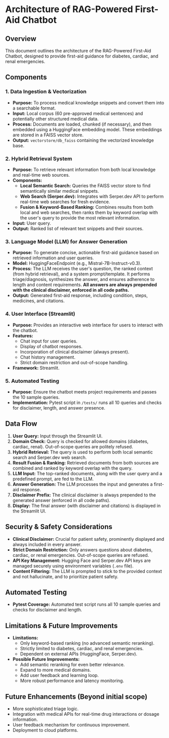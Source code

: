 # Architecture of RAG-Powered First-Aid Chatbot

## Overview
This document outlines the architecture of the RAG-Powered First-Aid Chatbot, designed to provide first-aid guidance for diabetes, cardiac, and renal emergencies.

## Components

### 1. Data Ingestion & Vectorization
*   **Purpose:** To process medical knowledge snippets and convert them into a searchable format.
*   **Input:** Local corpus (60 pre-approved medical sentences) and potentially other structured medical data.
*   **Process:** Documents are loaded, chunked (if necessary), and then embedded using a HuggingFace embedding model. These embeddings are stored in a FAISS vector store.
*   **Output:** `vectorstore/db_faiss` containing the vectorized knowledge base.

### 2. Hybrid Retrieval System
*   **Purpose:** To retrieve relevant information from both local knowledge and real-time web sources.
*   **Components:**
    *   **Local Semantic Search:** Queries the FAISS vector store to find semantically similar medical snippets.
    *   **Web Search (Serper.dev):** Integrates with Serper.dev API to perform real-time web searches for fresh evidence.
    *   **Fusion & Keyword-Based Ranking:** Combines results from both local and web searches, then ranks them by keyword overlap with the user's query to provide the most relevant information.
*   **Input:** User query.
*   **Output:** Ranked list of relevant text snippets and their sources.

### 3. Language Model (LLM) for Answer Generation
*   **Purpose:** To generate concise, actionable first-aid guidance based on retrieved information and user queries.
*   **Model:** HuggingFaceEndpoint (e.g., Mistral-7B-Instruct-v0.3).
*   **Process:** The LLM receives the user's question, the ranked context (from hybrid retrieval), and a system prompt/template. It performs triage/diagnosis, synthesizes the answer, and ensures adherence to length and content requirements. **All answers are always prepended with the clinical disclaimer, enforced in all code paths.**
*   **Output:** Generated first-aid response, including condition, steps, medicines, and citations.

### 4. User Interface (Streamlit)
*   **Purpose:** Provides an interactive web interface for users to interact with the chatbot.
*   **Features:**
    *   Chat input for user queries.
    *   Display of chatbot responses.
    *   Incorporation of clinical disclaimer (always present).
    *   Chat history management.
    *   Strict domain restriction and out-of-scope handling.
*   **Framework:** Streamlit.

### 5. Automated Testing
*   **Purpose:** Ensure the chatbot meets project requirements and passes the 10 sample queries.
*   **Implementation:** Pytest script in `/tests/` runs all 10 queries and checks for disclaimer, length, and answer presence.

## Data Flow
1.  **User Query:** Input through the Streamlit UI.
2.  **Domain Check:** Query is checked for allowed domains (diabetes, cardiac, renal). Out-of-scope queries are politely refused.
3.  **Hybrid Retrieval:** The query is used to perform both local semantic search and Serper.dev web search.
4.  **Result Fusion & Ranking:** Retrieved documents from both sources are combined and ranked by keyword overlap with the query.
5.  **LLM Input:** The top-ranked documents, along with the user query and a predefined prompt, are fed to the LLM.
6.  **Answer Generation:** The LLM processes the input and generates a first-aid response.
7.  **Disclaimer Prefix:** The clinical disclaimer is always prepended to the generated answer (enforced in all code paths).
8.  **Display:** The final answer (with disclaimer and citations) is displayed in the Streamlit UI.

## Security & Safety Considerations
*   **Clinical Disclaimer:** Crucial for patient safety, prominently displayed and always included in every answer.
*   **Strict Domain Restriction:** Only answers questions about diabetes, cardiac, or renal emergencies. Out-of-scope queries are refused.
*   **API Key Management:** Hugging Face and Serper.dev API keys are managed securely using environment variables (`.env` file).
*   **Content Filtering:** The LLM is prompted to stick to the provided context and not hallucinate, and to prioritize patient safety.

## Automated Testing
*   **Pytest Coverage:** Automated test script runs all 10 sample queries and checks for disclaimer and length.

## Limitations & Future Improvements
*   **Limitations:**
    *   Only keyword-based ranking (no advanced semantic reranking).
    *   Strictly limited to diabetes, cardiac, and renal emergencies.
    *   Dependent on external APIs (HuggingFace, Serper.dev).
*   **Possible Future Improvements:**
    *   Add semantic reranking for even better relevance.
    *   Expand to more medical domains.
    *   Add user feedback and learning loop.
    *   More robust performance and latency monitoring.

## Future Enhancements (Beyond initial scope)
*   More sophisticated triage logic.
*   Integration with medical APIs for real-time drug interactions or dosage information.
*   User feedback mechanism for continuous improvement.
*   Deployment to cloud platforms. 